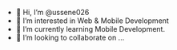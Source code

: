 - 👋 Hi, I’m @ussene026
- 👀 I’m interested in Web & Mobile Development
- 🌱 I’m currently learning Mobile Development.
- 💞️ I’m looking to collaborate on ...
<!--- - 📫 How to reach me ...


ussene026/ussene026 is a ✨ special ✨ repository because its `README.md` (this file) appears on your GitHub profile.
You can click the Preview link to take a look at your changes. 
--->
